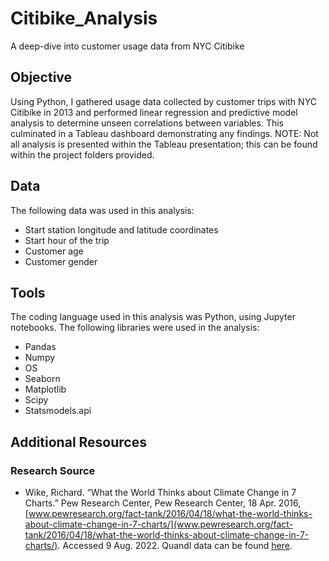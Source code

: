 # Citibike_Analysis
A deep-dive into customer usage data from NYC Citibike

## Objective
Using Python, I gathered usage data collected by customer trips with NYC Citibike in 2013 and performed linear regression and predictive model analysis to determine unseen correlations between variables. This culminated in a Tableau dashboard demonstrating any findings. NOTE: Not all analysis is presented within the Tableau presentation; this can be found within the project folders provided.

## Data
The following data was used in this analysis:
- Start station longitude and latitude coordinates
- Start hour of the trip
- Customer age
- Customer gender

## Tools
The coding language used in this analysis was Python, using Jupyter notebooks. The following libraries were used in the analysis:
- Pandas
- Numpy
- OS
- Seaborn
- Matplotlib
- Scipy
- Statsmodels.api

## Additional Resources
### Research Source
- Wike, Richard. “What the World Thinks about Climate Change in 7 Charts.” Pew Research Center, Pew Research Center, 18 Apr. 2016, [www.pewresearch.org/fact-tank/2016/04/18/what-the-world-thinks-about-climate-change-in-7-charts/](www.pewresearch.org/fact-tank/2016/04/18/what-the-world-thinks-about-climate-change-in-7-charts/). Accessed 9 Aug. 2022.
Quandl data can be found [here](data.nasdaq.com/data/UMICH/SOC37-university-of-michigan-consumer-surveybuying-conditions-for-vehicles).
